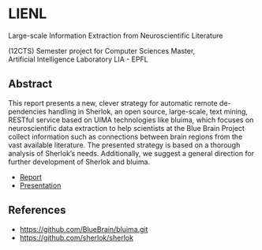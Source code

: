 # LIENL
Large-scale Information Extraction from Neuroscientific Literature

(12CTS) Semester project for Computer Sciences Master,  
Artificial Intelligence Laboratory LIA - EPFL

## Abstract

This report presents a new, clever strategy for automatic remote de- pendencies handling in Sherlok, an open source, large-scale, text mining, RESTful service based on UIMA technologies like bluima, which focuses on neuroscientific data extraction to help scientists at the Blue Brain Project collect information such as connections between brain regions from the vast available literature. The presented strategy is based on a thorough analysis of Sherlok’s needs. Additionally, we suggest a general direction for further development of Sherlok and bluima.

 - [Report](https://github.com/mantognini/LIENL/blob/master/report/report.pdf)
 - [Presentation](https://github.com/mantognini/LIENL/blob/master/slides/slides.pdf)

## References

- https://github.com/BlueBrain/bluima.git
- https://github.com/sherlok/sherlok
